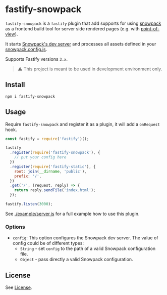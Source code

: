 # fastify-snowpack

`fastify-snowpack` is a `fastify` plugin that add supports for using [snowpack](https://www.snowpack.dev/) as a frontend build tool for server side rendered pages (e.g. with [point-of-view](https://github.com/fastify/point-of-view)).

It starts [Snowpack's dev server](https://www.snowpack.dev/concepts/dev-server) and processes all assets defined in your [snowpack.config.js](https://www.snowpack.dev/reference/configuration).

Supports Fastify versions `3.x`.

> :warning: This project is meant to be used in development environment only.

## Install

```terminal
npm i fastify-snowpack
```

## Usage

Require `fastify-snowpack` and register it as a plugin, it will add a `onRequest` hook.

```javascript
const fastify = require('fastify')();

fastify
  .register(require('fastify-snowpack'), {
    // put your config here
  })
  .register(require('fastify-static'), {
    root: join(__dirname, 'public'),
    prefix: '/',
  })
  .get('/', (request, reply) => {
    return reply.sendFile('index.html');
  });

fastify.listen(3000);
```

See [./example/server.js](./example/server.js) for a full example how to use this plugin.

### Options

- `config`: This option configures the Snowpack dev server. The value of config could be of different types:
  - `String` - set `config` to the path of a valid Snowpack configuration file.
  - `Object` - pass directly a valid Snowpack configuration.

## License

See [License](./LICENSE).
